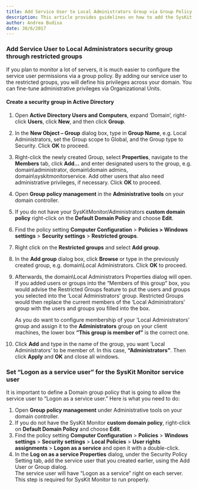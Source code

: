 ```yaml
---
title: Add Service User to Local Administrators Group via Group Policy
description: This article provides guidelines on how to add the SysKit Monitor service user to the Local Administrators security group via Group Policy on each server you plan to monitor.
author: Andrea Budisa
date: 30/6/2017
---
```

### Add Service User to Local Administrators security group through restricted groups

If you plan to monitor a lot of servers, it is much easier to configure the service user permissions via a group policy. By adding our service user to the restricted groups, you will define his privileges across your domain. You can fine-tune administrative privileges via Organizational Units.

#### Create a security group in Active Directory

1. Open **Active Directory Users and Computers**, expand ‘Domain’, right-click **Users**, click **New**, and then click **Group**.
2. In the **New Object – Group** dialog box, type in **Group Name**, e.g. Local Administrators, set the Group scope to Global, and the Group type to Security. Click **OK** to proceed.
3. Right-click the newly created Group, select **Properties**, navigate to the **Members** tab, click **Add…** and enter designated users to the group, e.g. domain\administrator, domain\domain admins, domain\syskitmonitorservice. Add other users that also need administrative privileges, if necessary. Click **OK** to proceed.
4. Open **Group policy management** in the **Administrative tools** on your domain controller.
5. If you do not have your SysKitMonitor/Administrators **custom domain policy** right-click on the **Default Domain Policy** and choose **Edit**.
6. Find the policy setting **Computer Configuration** > **Policies > Windows settings** > **Security settings** > **Restricted groups**.
7. Right click on the **Restricted groups** and select **Add group**.
8. In the **Add group** dialog box, click **Browse** or type in the previously created group, e.g. domain\Local Administrators. Click **OK** to proceed.
9. Afterwards, the domain\Local Administrators Properties dialog will open.  
If you added users or groups into the “Members of this group” box, you would advise the Restricted Groups feature to put the users and groups you selected into the ‘Local Administrators’ group. Restricted Groups would then replace the current members of the ‘Local Administrators’ group with the users and groups you filled into the box. 

   As you do want to configure membership of your ‘Local Administrators’ group and assign it to the **Administrators** group on your client machines, the lower box **“This group is member of”** is the correct one.

10. Click **Add** and type in the name of the group, you want ‘Local Administrators’ to be member of. In this case, **“Administrators”**. Then click **Apply** and **OK** and close all windows.

### Set “Logon as a service user” for the SysKit Monitor service user

It is important to define a Domain group policy that is going to allow the service user to “Logon as a service user.” Here is what you need to do:

1. Open **Group policy management** under Administrative tools on your domain controller.
2. If you do not have the SysKit Monitor **custom domain policy**, right-click on **Default Domain Policy** and choose **Edit**.
3. Find the policy setting **Computer Configuration** > **Policies** > **Windows settings** > **Security settings** > **Local Policies** > **User rights assignments** > **Logon as a service** and open it with a double-click.
4. In the __Log on as a service Properties__ dialog, under the Security Policy Setting tab, add the service user that you created earlier, using the Add User or Group dialog.  
The service user will have “Logon as a service” right on each server. This step is required for SysKit Monitor to run properly.
